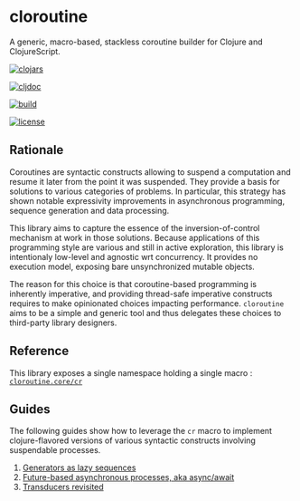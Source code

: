 # cloroutine

A generic, macro-based, stackless coroutine builder for Clojure and ClojureScript.

[![clojars](https://img.shields.io/clojars/v/cloroutine.svg)](https://clojars.org/cloroutine)

[![cljdoc](https://cljdoc.org/badge/cloroutine/cloroutine)](https://cljdoc.org/d/cloroutine/cloroutine/CURRENT)

[![build](https://travis-ci.org/leonoel/cloroutine.svg?branch=master)](https://travis-ci.org/leonoel/cloroutine)

[![license](https://img.shields.io/github/license/leonoel/cloroutine.svg)](LICENSE)


## Rationale

Coroutines are syntactic constructs allowing to suspend a computation and resume it later from the point it was suspended. They provide a basis for solutions to various categories of problems. In particular, this strategy has shown notable expressivity improvements in asynchronous programming, sequence generation and data processing.

This library aims to capture the essence of the inversion-of-control mechanism at work in those solutions. Because applications of this programming style are various and still in active exploration, this library is intentionaly low-level and agnostic wrt concurrency. It provides no execution model, exposing bare unsynchronized mutable objects.

The reason for this choice is that coroutine-based programming is inherently imperative, and providing thread-safe imperative constructs requires to make opinionated choices impacting performance. `cloroutine` aims to be a simple and generic tool and thus delegates these choices to third-party library designers.


## Reference

This library exposes a single namespace holding a single macro : [`cloroutine.core/cr`](src/cloroutine/core.cljc)


## Guides

The following guides show how to leverage the `cr` macro to implement clojure-flavored versions of various syntactic constructs involving suspendable processes.
1. [Generators as lazy sequences](doc/01-generators.md)
2. [Future-based asynchronous processes, aka async/await](doc/02-async-await.md)
3. [Transducers revisited](doc/03-conduits.md)
